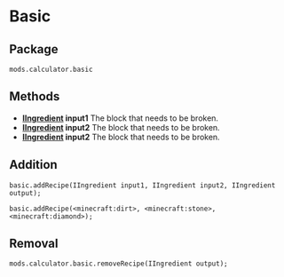 # Basic

## Package

`mods.calculator.basic`

## Methods

- **[IIngredient](/Vanilla/Variable_Types/IIngredient/) input1** The block that needs to be broken.
- **[IIngredient](/Vanilla/Variable_Types/IIngredient/) input2** The block that needs to be broken.
- **[IIngredient](/Vanilla/Variable_Types/IIngredient/) input2** The block that needs to be broken.

## Addition

```zenscript
basic.addRecipe(IIngredient input1, IIngredient input2, IIngredient output);

basic.addRecipe(<minecraft:dirt>, <minecraft:stone>, <minecraft:diamond>);
```

## Removal 

```zenscript
mods.calculator.basic.removeRecipe(IIngredient output);
```
